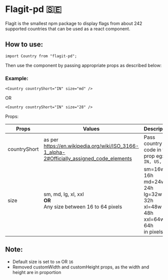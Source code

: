 # Flagit-pd 🇸🇪

Flagit is the smallest npm package to display flags from about 242 supported
countries that can be used as a react component.

## How to use:

`import Country from "flagit-pd";`

Then use the component by passing appropriate props as described below:

### Example:

`<Country countryShort="IN" size="md" />`

OR

`<Country countryShort="IN" size="28" />`

Props:

| Props        | Values                                                                                    | Description                                                                                              |
| ------------ | ----------------------------------------------------------------------------------------- | -------------------------------------------------------------------------------------------------------- |
| countryShort | as per https://en.wikipedia.org/wiki/ISO_3166-1_alpha-2#Officially_assigned_code_elements | Pass country code in this prop eg: `IN, US, AU`                                                          |
| size         | sm, md, lg, xl, xxl <br/><b>OR</b><br/> Any size between 16 to 64 pixels                  | sm=16w x 16h<br /> md=24w x 24h<br /> lg=32w x 32h<br /> xl=48w x 48h<br /> xxl=64w x 64h<br />in pixels |

## Note:

- Default size is set to `sm` OR `16`
- Removed customWidth and customHeight props, as the width and height are in
  proportion
